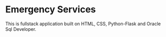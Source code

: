 # Emergency Services


This is fullstack application built on HTML, CSS, Python-Flask and Oracle Sql Developer.



